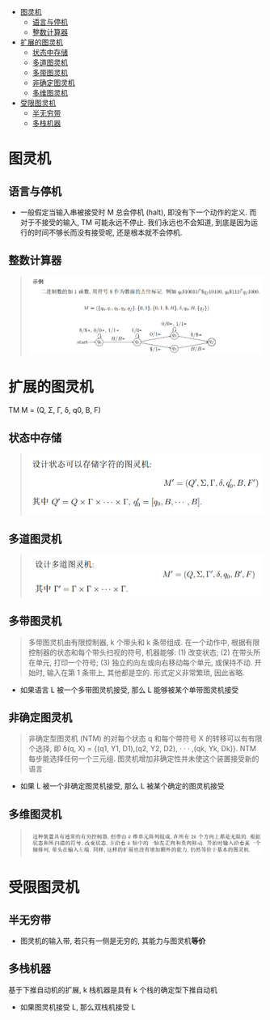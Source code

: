 - [图灵机](#图灵机)
  - [语言与停机](#语言与停机)
  - [整数计算器](#整数计算器)
- [扩展的图灵机](#扩展的图灵机)
  - [状态中存储](#状态中存储)
  - [多道图灵机](#多道图灵机)
  - [多带图灵机](#多带图灵机)
  - [非确定图灵机](#非确定图灵机)
  - [多维图灵机](#多维图灵机)
- [受限图灵机](#受限图灵机)
  - [半无穷带](#半无穷带)
  - [多栈机器](#多栈机器)

# 图灵机

## 语言与停机

* 一般假定当输入串被接受时 M 总会停机 (halt), 即没有下一个动作的定义. 而对于不接受的输入, TM 可能永远不停止. 我们永远也不会知道, 到底是因为运行的时间不够长而没有接受呢, 还是根本就不会停机.

## 整数计算器
> ![](image/2022-04-08-12-09-37.png)

# 扩展的图灵机
TM M = (Q, Σ, Γ, δ, q0, B, F)

## 状态中存储
> ![](image/2022-04-08-12-23-49.png)

## 多道图灵机
> ![](image/2022-04-08-12-24-08.png)

## 多带图灵机
>多带图灵机由有限控制器, k 个带头和 k 条带组成. 在一个动作中, 根据有限控制器的状态和每个带头扫视的符号, 机器能够:
(1) 改变状态;
(2) 在带头所在单元, 打印一个符号;
(3) 独立的向左或向右移动每个单元, 或保持不动.
>开始时, 输入在第 1 条带上, 其他都是空的. 形式定义非常繁琐, 因此省略.

* 如果语言 L 被一个多带图灵机接受, 那么 L 能够被某个单带图灵机接受

## 非确定图灵机
>非确定型图灵机 (NTM) 的对每个状态 q 和每个带符号 X 的转移可以有有限个选择, 即
δ(q, X) = {(q1, Y1, D1),(q2, Y2, D2), · · · ,(qk, Yk, Dk)}.
>NTM 每步能选择任何一个三元组. 图灵机增加非确定性并未使这个装置接受新的语言

* 如果 L 被一个非确定图灵机接受, 那么 L 被某个确定的图灵机接受

## 多维图灵机
> ![](image/2022-04-08-12-39-08.png)

# 受限图灵机

## 半无穷带
* 图灵机的输入带, 若只有一侧是无穷的, 其能力与图灵机**等价**

## 多栈机器
基于下推自动机的扩展, k 栈机器是具有 k 个栈的确定型下推自动机
* 如果图灵机接受 L, 那么双栈机接受 L
